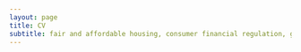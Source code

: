 ```yaml
---
layout: page
title: CV
subtitle: fair and affordable housing, consumer financial regulation, government-sponsored enterprises, data and privacy
---
```

